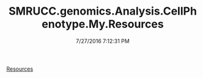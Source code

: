 ﻿---
title: SMRUCC.genomics.Analysis.CellPhenotype.My.Resources
date: 7/27/2016 7:12:31 PM
---

[Resources](T-SMRUCC.genomics.Analysis.CellPhenotype.My.Resources.Resources.html)
